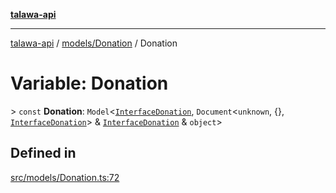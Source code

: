 [**talawa-api**](../../../README.md)

***

[talawa-api](../../../modules.md) / [models/Donation](../README.md) / Donation

# Variable: Donation

\> `const` **Donation**: `Model`\<[`InterfaceDonation`](../interfaces/InterfaceDonation.md), `Document`\<`unknown`, \{\}, [`InterfaceDonation`](../interfaces/InterfaceDonation.md)\> & [`InterfaceDonation`](../interfaces/InterfaceDonation.md) & `object`\>

## Defined in

[src/models/Donation.ts:72](https://github.com/PalisadoesFoundation/talawa-api/blob/4b5c74fd36bcfc2e36f3a06b67d517e865c188be/src/models/Donation.ts#L72)
